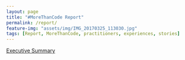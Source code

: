 ```yaml
---
layout: page
title: "#MoreThanCode Report"
permalink: /report/
feature-img: "assets/img/IMG_20170325_113030.jpg"
tags: [Report, MoreThanCode, practitioners, experiences, stories]
---
```


[Executive Summary](/report/executivesummary)